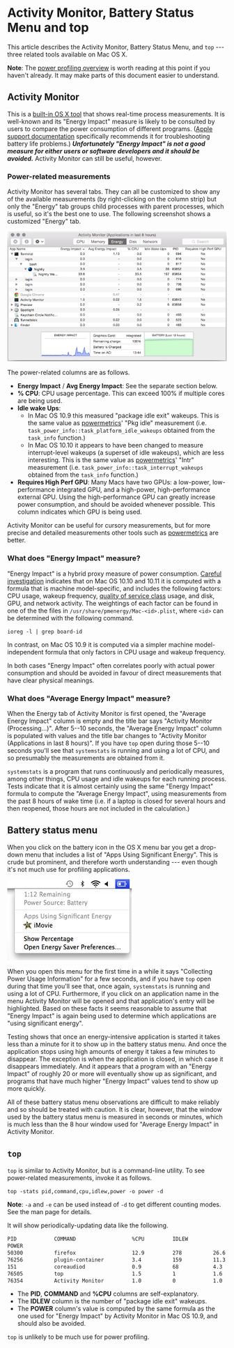 # Activity Monitor, Battery Status Menu and top

This article describes the Activity Monitor, Battery Status Menu, and
`top` --- three related tools available on Mac OS X.

**Note**: The [power profiling overview](power_profiling_overview.md) is
worth reading at this point if you haven't already. It may make parts
of this document easier to understand.

## Activity Monitor

This is a [built-in OS X tool](https://support.apple.com/en-au/HT201464)
that shows real-time process measurements. It is well-known and its
"Energy Impact" measure is likely to be consulted by users to compare
the power consumption of different programs. ([Apple support
documentation](https://support.apple.com/en-au/HT202776) specifically
recommends it for troubleshooting battery life problems.)
***Unfortunately "Energy Impact" is not a good measure for either
users or software developers and it should be avoided.*** Activity
Monitor can still be useful, however.

### Power-related measurements

Activity Monitor has several tabs. They can all be customized to show
any of the available measurements (by right-clicking on the column
strip) but only the "Energy" tab groups child processes with parent
processes, which is useful, so it's the best one to use. The following
screenshot shows a customized "Energy" tab.

![](img/ActMon-Energy.png)

The power-related columns are as follows.

-   **Energy Impact** / **Avg Energy Impact**: See the separate section
    below.
-   **% CPU**: CPU usage percentage. This can exceed 100% if multiple
    cores are being used.
-   **Idle wake Ups**:
    -   In Mac OS 10.9 this measured "package idle exit" wakeups. This
        is the same value as
        [powermetrics](./powermetrics.md)'
        "Pkg idle" measurement (i.e.
        `task_power_info::task_platform_idle_wakeups` obtained from the
        `task_info` function.)
    -   In Mac OS 10.10 it appears to have been changed to measure
        interrupt-level wakeups (a superset of idle wakeups), which are
        less interesting. This is the same value as
        [powermetrics](./powermetrics.md)'
        "Intr" measurement (i.e.
        `task_power_info::task_interrupt_wakeups` obtained from the
        `task_info` function.)
-   **Requires High Perf GPU**: Many Macs have two GPUs: a low-power,
    low-performance integrated GPU, and a high-power, high-performance
    external GPU. Using the high-performance GPU can greatly increase
    power consumption, and should be avoided whenever possible. This
    column indicates which GPU is being used.

Activity Monitor can be useful for cursory measurements, but for more
precise and detailed measurements other tools such as
[powermetrics](./powermetrics.md) are better.

### What does "Energy Impact" measure?

"Energy Impact" is a hybrid proxy measure of power consumption.
[Careful
investigation](https://blog.mozilla.org/nnethercote/2015/08/26/what-does-the-os-x-activity-monitors-energy-impact-actually-measure/)
indicates that on Mac OS 10.10 and 10.11 it is computed with a formula
that is machine model-specific, and includes the following factors: CPU
usage, wakeup frequency, [quality of service
class](https://developer.apple.com/library/prerelease/mac/documentation/Performance/Conceptual/power_efficiency_guidelines_osx/PrioritizeWorkAtTheTaskLevel.html)
usage, and disk, GPU, and network activity. The weightings of each
factor can be found in one of the the files in
`/usr/share/pmenergy/Mac-<id>.plist`, where `<id>` can be determined
with the following command.

    ioreg -l | grep board-id

In contrast, on Mac OS 10.9 it is computed via a simpler machine
model-independent formula that only factors in CPU usage and wakeup
frequency.

In both cases "Energy Impact" often correlates poorly with actual
power consumption and should be avoided in favour of direct measurements
that have clear physical meanings.

### What does "Average Energy Impact" measure?

When the Energy tab of Activity Monitor is first opened, the "Average
Energy Impact" column is empty and the title bar says "Activity
Monitor (Processing\...)". After 5--10 seconds, the "Average Energy
Impact" column is populated with values and the title bar changes to
"Activity Monitor (Applications in last 8 hours)". If you have `top`
open during those 5--10 seconds you'll see that `systemstats` is
running and using a lot of CPU, and so presumably the measurements are
obtained from it.

`systemstats` is a program that runs continuously and periodically
measures, among other things, CPU usage and idle wakeups for each
running process. Tests indicate that it is almost certainly using the
same "Energy Impact" formula to compute the "Average Energy Impact",
using measurements from the past 8 hours of wake time (i.e. if a laptop
is closed for several hours and then reopened, those hours are not
included in the calculation.)

## Battery status menu

When you click on the battery icon in the OS X menu bar you get a
drop-down menu that includes a list of "Apps Using Significant Energy".
This is crude but prominent, and therefore worth understanding --- even
though it's not much use for profiling applications.

![Screenshot of the OS X battery statusmenu](img/battery-status-menu.png)

When you open this menu for the first time in a while it says
"Collecting Power Usage Information" for a few seconds, and if you have
`top` open during that time you'll see that, once again, `systemstats`
is running and using a lot of CPU. Furthermore, if you click on an
application name in the menu Activity Monitor will be opened and that
application's entry will be highlighted. Based on these facts it seems
reasonable to assume that "Energy Impact" is again being used to
determine which applications are "using significant energy".

Testing shows that once an energy-intensive application is started it
takes less than a minute for it to show up in the battery status menu.
And once the application stops using high amounts of energy it takes a
few minutes to disappear. The exception is when the application is
closed, in which case it disappears immediately. And it appears that a
program with an "Energy Impact" of roughly 20 or more will eventually
show up as significant, and programs that have much higher "Energy
Impact" values tend to show up more quickly.

All of these battery status menu observations are difficult to make
reliably and so should be treated with caution. It is clear, however,
that the window used by the battery status menu is measured in seconds
or minutes, which is much less than the 8 hour window used for "Average
Energy Impact" in Activity Monitor.

## `top`

`top` is similar to Activity Monitor, but is a command-line utility. To
see power-related measurements, invoke it as follows.

```
top -stats pid,command,cpu,idlew,power -o power -d
```

**Note**: `-a` and `-e` can be used instead of `-d` to get different
counting modes. See the man page for details.

It will show periodically-updating data like the following.

    PID            COMMAND                  %CPU         IDLEW        POWER
    50300          firefox                  12.9         278          26.6
    76256          plugin-container         3.4          159          11.3
    151            coreaudiod               0.9          68           4.3
    76505          top                      1.5          1            1.6
    76354          Activity Monitor         1.0          0            1.0

-   The **PID**, **COMMAND** and **%CPU** columns are self-explanatory.
-   The **IDLEW** column is the number of "package idle exit" wakeups.
-   The **POWER** column's value is computed by the same formula as the
    one used for "Energy Impact" by Activity Monitor in Mac OS 10.9,
    and should also be avoided.

`top` is unlikely to be much use for power profiling.
